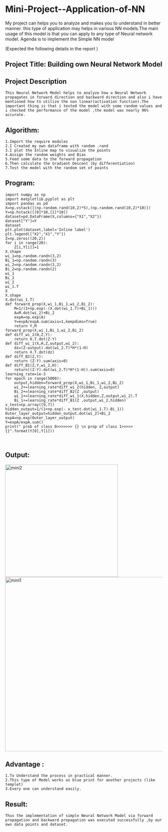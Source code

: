 # Mini-Project--Application-of-NN
My project can helps you to analyze and makes you to understand in better manner.
this type of application may helps in various NN models.The main usage of this model is that you can apply to any type of Neural network model.
Agenda is to implement the Simple NN model


(Expected the following details in the report )
## Project Title: Building own Neural Network Model
## Project Description 
```
This Neural Network Model helps to analyze how a Neural Network propagates in forward direction and backward direction and also i have mentioned how to utilize the non linear(activation function).The important thing is that i tested the model with some random values and i checked the performance of the model ,the model was nearly 96% accurate.
```
## Algorithm:
```
1.Import the require modules
2.I Created my own dataframe with random .rand
3.I plot the Inline map to visualize the points
4.Assign the random weights and Bias
5.Feed some data to the forward propagation
6.Then calculate the Gradient Descent (by differentiation)
7.Test the model with the random set of points
```
## Program:
```
import numpy as np
import matplotlib.pyplot as plt
import pandas as pd
X=np.vstack([(np.random.rand(10,2)*5),(np.random.rand(10,2)*10)])
Y=np.hstack([[0]*10,[1]*10])
dataset=pd.DataFrame(X,columns={"X1","X2"})
dataset["Y"]=Y
dataset
plt.plot(dataset,label='Inline label')
plt.legend(["X2","X1","Y"])
Z=np.zeros((20,2))
for i in range(20):
    Z[i,Y[i]]=1
X.shape
wi_1=np.random.randn(3,2)
Bi_1=np.random.randn(3)
wi_2=np.random.randn(3,2)
Bi_2=np.random.randn(2)
wi_1
Bi_2
wi_2
wi_1.T
X
X.shape
X.dot(wi_1.T)
def forward_prop(X,wi_1,Bi_1,wi_2,Bi_2):
    M=1/(1+np.exp(-(X.dot(wi_1.T)+Bi_1)))
    A=M.dot(wi_2)+Bi_2
    expA=np.exp(A)
    Y=expA/expA.sum(axis=1,keepdims=True)
    return Y,M
forward_prop(X,wi_1,Bi_1,wi_2,Bi_2)
def diff_wi_2(H,Z,Y):
    return H.T.dot(Z-Y)
def diff_wi_1(X,H,Z,output,wi_2):
    dz=(Z-output).dot(wi_2.T)*H*(1-H)
    return X.T.dot(dz)
def diff_B2(Z,Y):
    return (Z-Y).sum(axis=0)
def diff_B1(Z,Y,wi_2,H):
    return((Z-Y).dot(wi_2.T)*H*(1-H)).sum(axis=0)
learning_rate=1e-3
for epoch in range(5000):
    output,hidden=forward_prop(X,wi_1,Bi_1,wi_2,Bi_2)
    wi_2+=learning_rate*diff_wi_2(hidden, Z,output)
    Bi_2+=learning_rate*diff_B2(Z ,output)
    wi_1+=learning_rate*diff_wi_1(X,hidden,Z,output,wi_2).T
    Bi_1+=learning_rate*diff_B1(Z ,output,wi_2,hidden)
x_test=np.array([9,7])
hidden_output=1/(1+np.exp(- x_test.dot(wi_1.T)-Bi_1))
Outer_layer_output=hidden_output.dot(wi_2)+Bi_2
expA=np.exp(Outer_layer_output)
Y=expA/expA.sum()
print(" prob of class 0>>>>>>> {} \n prop of class 1>>>>> {}".format(Y[0],Y[1]))



```
## Output:

<img width="360" alt="mini2" src="https://user-images.githubusercontent.com/94525701/205900075-ad674dfe-9f06-4f25-b94d-4441b9115bb5.png">


<img width="558" alt="mini1" src="https://user-images.githubusercontent.com/94525701/205898758-23d2cd83-345b-4616-9b5d-9a3907a09317.png">

## Advantage :
```
1.To Understand the process in practical manner.
2.This type of Model works as blue print for another projects (like templet)
3.Every one can understand easily.
```
## Result:
```
Thus the implementation of simple Neural Network Model via forward propagation and backward propagation was executed successfully ,by our own data points and dataset.
```
